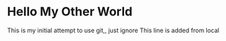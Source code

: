 Hello My Other World
=====

This is my initial attempt to use git,, just ignore
This line is added from local
